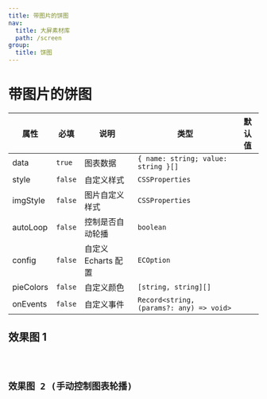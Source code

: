 ```yaml
---
title: 带图片的饼图
nav:
  title: 大屏素材库
  path: /screen
group:
  title: 饼图
---
```


# 带图片的饼图

| 属性      | 必填    | 说明                | 类型                                     | 默认值 |
| --------- | ------- | ------------------- | ---------------------------------------- | ------ |
| data      | `true`  | 图表数据            | `{ name: string; value: string }[]`      |        |
| style     | `false` | 自定义样式          | `CSSProperties`                          |        |
| imgStyle  | `false` | 图片自定义样式      | `CSSProperties`                          |        |
| autoLoop  | `false` | 控制是否自动轮播    | `boolean`                                |        |
| config    | `false` | 自定义 Echarts 配置 | `ECOption`                               |        |
| pieColors | `false` | 自定义颜色          | `[string, string][]`                     |        |
| onEvents  | `false` | 自定义事件          | `Record<string, (params?: any) => void>` |        |

## 效果图 1

<code src="../../../example/ImgPieDemo/demo1.tsx" background="#040727">

## 效果图 2 (手动控制图表轮播)

<code src="../../../example//ImgPieDemo/demo2.tsx" background="#040727">
